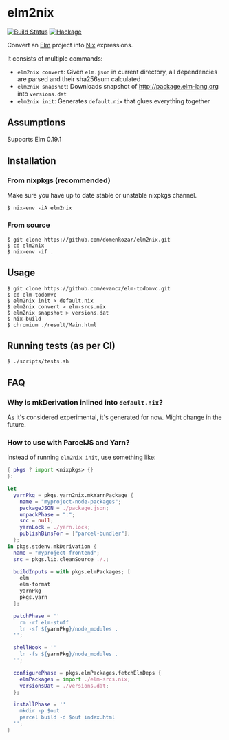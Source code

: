 # elm2nix

[![Build Status](https://travis-ci.org/hercules-ci/elm2nix.svg?branch=master)](https://travis-ci.org/hercules-ci/elm2nix)
[![Hackage](https://img.shields.io/hackage/v/elm2nix.svg)](https://hackage.haskell.org/package/elm2nix)

Convert an [Elm](http://elm-lang.org/) project into
[Nix](https://nixos.org/nix/) expressions.

It consists of multiple commands:
- `elm2nix convert`: Given `elm.json` in current directory, all dependencies are
  parsed and their sha256sum calculated
- `elm2nix snapshot`: Downloads snapshot of http://package.elm-lang.org into `versions.dat`
- `elm2nix init`: Generates `default.nix` that glues everything together

## Assumptions

Supports Elm 0.19.1

## Installation

### From nixpkgs (recommended)

Make sure you have up to date stable or unstable nixpkgs channel.

    $ nix-env -iA elm2nix

### From source

    $ git clone https://github.com/domenkozar/elm2nix.git
    $ cd elm2nix
    $ nix-env -if .

## Usage

    $ git clone https://github.com/evancz/elm-todomvc.git
    $ cd elm-todomvc
    $ elm2nix init > default.nix
    $ elm2nix convert > elm-srcs.nix
    $ elm2nix snapshot > versions.dat
    $ nix-build
    $ chromium ./result/Main.html

## Running tests (as per CI)

    $ ./scripts/tests.sh

## FAQ

### Why is mkDerivation inlined into `default.nix`?

As it's considered experimental, it's generated for now. Might change in the future.

### How to use with ParcelJS and Yarn?

Instead of running `elm2nix init`, use something like:

```nix
{ pkgs ? import <nixpkgs> {}
}:

let
  yarnPkg = pkgs.yarn2nix.mkYarnPackage {
    name = "myproject-node-packages";
    packageJSON = ./package.json;
    unpackPhase = ":";
    src = null;
    yarnLock = ./yarn.lock;
    publishBinsFor = ["parcel-bundler"];
  };
in pkgs.stdenv.mkDerivation {
  name = "myproject-frontend";
  src = pkgs.lib.cleanSource ./.;

  buildInputs = with pkgs.elmPackages; [
    elm
    elm-format
    yarnPkg
    pkgs.yarn
  ];

  patchPhase = ''
    rm -rf elm-stuff
    ln -sf ${yarnPkg}/node_modules .
  '';

  shellHook = ''
    ln -fs ${yarnPkg}/node_modules .
  '';

  configurePhase = pkgs.elmPackages.fetchElmDeps {
    elmPackages = import ./elm-srcs.nix;
    versionsDat = ./versions.dat;
  };

  installPhase = ''
    mkdir -p $out
    parcel build -d $out index.html
  '';
}
```
